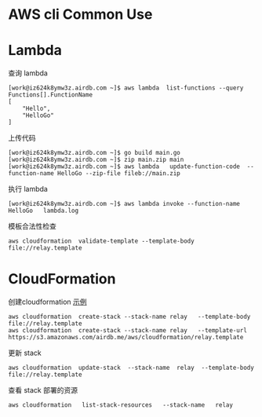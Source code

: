 AWS cli Common Use
==================

# Lambda 
查询 lambda

    [work@iz624k8ymw3z.airdb.com ~]$ aws lambda  list-functions --query Functions[].FunctionName
    [
        "Hello", 
        "HelloGo"
    ]


上传代码

    [work@iz624k8ymw3z.airdb.com ~]$ go build main.go
    [work@iz624k8ymw3z.airdb.com ~]$ zip main.zip main
    [work@iz624k8ymw3z.airdb.com ~]$ aws lambda   update-function-code  --function-name HelloGo --zip-file fileb://main.zip


执行 lambda

    [work@iz624k8ymw3z.airdb.com ~]$ aws lambda invoke --function-name HelloGo   lambda.log

模板合法性检查

    aws cloudformation  validate-template --template-body  file://relay.template 


# CloudFormation
创建cloudformation [示例](https://docs.aws.amazon.com/zh_cn/AWSCloudFormation/latest/UserGuide/sample-templates-services-ap-southeast-1.html)

    aws cloudformation  create-stack --stack-name relay   --template-body  file://relay.template
    aws cloudformation  create-stack --stack-name relay   --template-url  https://s3.amazonaws.com/airdb.me/aws/cloudformation/relay.template

更新 stack

    aws cloudformation  update-stack  --stack-name  relay  --template-body  file://relay.template

查看 stack 部署的资源

    aws cloudformation   list-stack-resources   --stack-name   relay
